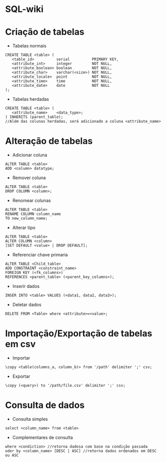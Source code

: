 # SQL-wiki

# Criação de tabelas

- Tabelas normais
```
CREATE TABLE <table> (
   <table_id>          serial          PRIMARY KEY,
   <attribute_int>     integer         NOT NULL,
   <attribute_boolean> boolean         NOT NULL,
   <attribute_char>    varchar(<size>) NOT NULL,
   <attribute_locale>  point           NOT NULL,
   <attribute_time>    time            NOT NULL,
   <attribute_date>    date            NOT NULL
);
```

- Tabelas herdadas
```
CREATE TABLE <table> (
   <attribute_name>    <data_type>;
) INHERITS (parent_table);
//Além das colunas herdadas, será adicionado a coluna <attribute_name>
```


# Alteração de tabelas

- Adicionar coluna
```
ALTER TABLE <table>
ADD <column> datatype;
```

- Remover coluna
```
ALTER TABLE <table>
DROP COLUMN <column>;
```

- Renomear colunas
```
ALTER TABLE <table>
RENAME COLUMN column_name
TO new_column_name;
```

- Alterar tipo
```
ALTER TABLE <table>
ALTER COLUMN <column>
[SET DEFAULT <value> | DROP DEFAULT];
```

- Referenciar chave primaria
```
ALTER TABLE <Child_table>
ADD CONSTRAINT <constraint_name>
FOREIGN KEY (<fk_columns>)
REFERENCES <parent_table> (<parent_key_columns>);
```

- Inserir dados
```
INSER INTO <table> VALUES (<data1, data2, data3>);
```

- Deletar dados
```
DELETE FROM <Table> where <attribute>=<value>;
```

# Importação/Exportação de tabelas em csv

- Importar
```
\copy <table(columns_a, column_b)> from '/path' delimiter ';' csv;
```

- Exportar
```
\copy (<query>) to '/path/file.csv' delimiter ';' csv;
```

# Consulta de dados

- Consulta simples
```
select <column_name> from <table>
```
- Complementares de consulta
```
where <condiction> //retorna dadosa com base na condição passada
oder by <column_name> [DESC | ASC] //retorna dados ordenados em DESC ou ASC

```


